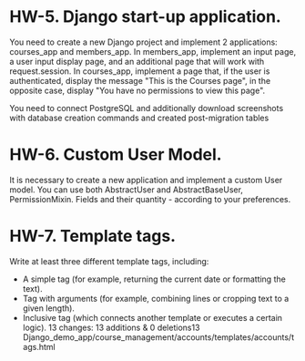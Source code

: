 # HW-5. Django start-up application.
You need to create a new Django project and implement 2 applications: courses_app and members_app.
In members_app, implement an input page, a user input display page, and an additional page that will work with request.session. 
In courses_app, implement a page that, 
if the user is authenticated, display the message "This is the Courses page", 
in the opposite case, display "You have no permissions to view this page".

You need to connect PostgreSQL and additionally download screenshots with database creation commands and created post-migration tables

# HW-6. Custom User Model.
It is necessary to create a new application and implement a custom User model.
You can use both AbstractUser and AbstractBaseUser, PermissionMixin.
Fields and their quantity - according to your preferences.

# HW-7. Template tags.
Write at least three different template tags, including: 
- A simple tag (for example, returning the current date or formatting the text). 
- Tag with arguments (for example, combining lines or cropping text to a given length). 
- Inclusive tag (which connects another template or executes a certain logic).
 13 changes: 13 additions & 0 deletions13  
Django_demo_app/course_management/accounts/templates/accounts/tags.html
